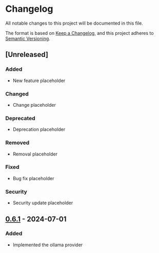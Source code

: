 # Changelog

All notable changes to this project will be documented in this file.

The format is based on [Keep a Changelog](https://keepachangelog.com/en/1.0.0/),
and this project adheres to [Semantic Versioning](https://semver.org/spec/v2.0.0.html).

## [Unreleased]

### Added
- New feature placeholder

### Changed
- Change placeholder

### Deprecated
- Deprecation placeholder

### Removed
- Removal placeholder

### Fixed
- Bug fix placeholder

### Security
- Security update placeholder

## [0.6.1] - 2024-07-01

### Added
- Implemented the ollama provider

[0.6.1]: https://github.com/raphaelmansuy/qllm/compare/v0.6.1..v6.0.0